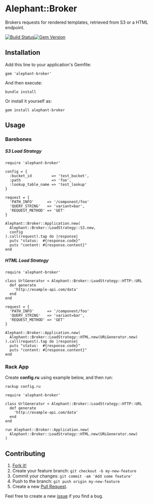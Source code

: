 # Alephant::Broker

Brokers requests for rendered templates, retrieved from S3 or a HTML endpoint.

[![Build Status](https://travis-ci.org/BBC-News/alephant-broker.png?branch=master)](https://travis-ci.org/BBC-News/alephant-broker)[![Gem Version](https://badge.fury.io/rb/alephant-broker.png)](http://badge.fury.io/rb/alephant-broker)

## Installation

Add this line to your application's Gemfile:

    gem 'alephant-broker'

And then execute:

    bundle install

Or install it yourself as:

    gem install alephant-broker

## Usage

### Barebones

##### S3 Load Strategy

```
require 'alephant-broker'

config = {
  :bucket_id         => 'test_bucket',
  :path              => 'foo',
  :lookup_table_name => 'test_lookup'
}

request = {
  'PATH_INFO'      => '/component/foo'
  'QUERY_STRING'   => 'variant=bar',
  'REQUEST_METHOD' => 'GET'
}

Alephant::Broker::Application.new(
  Alephant::Broker::LoadStrategy::S3.new,
  config
).call(request).tap do |response|
  puts "status:  #{response.code}"
  puts "content: #{response.content}"
end
```

##### HTML Load Strategy

```
require 'alephant-broker'

class UrlGenerator < Alephant::Broker::LoadStrategy::HTTP::URL
  def generate
    'http://example-api.com/data'
  end
end

request = {
  'PATH_INFO'      => '/component/foo'
  'QUERY_STRING'   => 'variant=bar',
  'REQUEST_METHOD' => 'GET'
}

Alephant::Broker::Application.new(
  Alephant::Broker::LoadStrategy::HTML.new(URLGenerator.new)
).call(request).tap do |response|
  puts "status:  #{response.code}"
  puts "content: #{response.content}"
end
```

### Rack App

Create **config.ru** using example below, and then run:

    rackup config.ru

```
require 'alephant-broker'

class UrlGenerator < Alephant::Broker::LoadStrategy::HTTP::URL
  def generate
    'http://example-api.com/data'
  end
end

run Alephant::Broker::Application.new(
  Alephant::Broker::LoadStrategy::HTML.new(URLGenerator.new)
)
```

## Contributing

1. [Fork it!]( http://github.com/bbc-news/alephant-broker/fork)
2. Create your feature branch: `git checkout -b my-new-feature`
3. Commit your changes: `git commit -am 'Add some feature'`
4. Push to the branch: `git push origin my-new-feature`
5. Create a new [Pull Request](https://github.com/BBC-News/alephant-broker/pulls).

Feel free to create a new [issue](https://github.com/BBC-News/alephant-broker/issues/new) if you find a bug.



